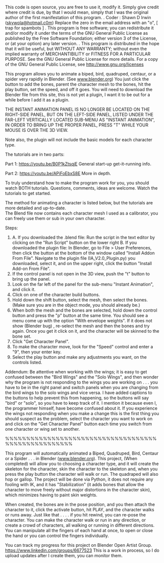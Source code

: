 This code is open source, you are free to use it, modify it. Simply give credit where credit is due, by that I would mean, 
simply that I was the original author of the first manifestation of this program.
.
Coder : Shawn D Irwin (skywola@hotmail.c0m)  Replace the zero in the email address with an "o", [ trap for spambots ]
.
This program is free software; you can redistribute it and/or modify it under the terms of the GNU General Public License 
as published by the Free Software Foundation; either version 3 of the License, or (at your option) any later version.
.
This program is distributed in the hope that it will be useful, but WITHOUT ANY WARRANTY; without even the 
implied warranty of MERCHANTIBILITY or FITNESS FOR A PARTICULAR PURPOSE. See the GNU General 
Public License for more details.  For a copy of the GNU General Public License, see
http://www.gnu.org/licenses

This program allows you to animate a biped, bird, quadruped, centaur, or a spider very 
rapidly in Blender. (See www.blender.org)
You just click the button to add the bones, parent the character mesh to the bones, hit 
the play button, set the speed, and off it goes. You will need to download the Blender file from this site, 
this is not yet a plugin, I want it to be out for a while before I add it as a plugin. 

THE INSTANT ANIMATION PANEL IS NO LONGER BE LOCATED ON THE RIGHT-SIDE PANEL, BUT ON THE 
LEFT-SIDE PANEL, LISTED UNDER THE FAR-LEFT VERTICALLY LOCATED SUB-MENU AS "INSTANT ANIMATION", 
IN ORDER TO BRING UP THE PROPER PANEL, PRESS "T" WHILE YOUR MOUSE IS OVER THE 3D VIEW.

Note also, the plugin will not include the basic models for each character type.

The tutorials are in two parts:

Part 1: https://youtu.be/B0P1kZtsqjE     General start-up get-it-running info.

Part 2: https://youtu.be/APiFoEbxS8E     More in depth.


To truly understand how to make the program work for you, you should watch BOTH 
tutorials. Questions, comments, ideas are welcome. Watch the tutorials to get started.

The method for animating a character is listed below, but the tutorials are more detailed and up-to-date.  
The Blend file now contains each character mesh I used as a calibrator, you can freely use them or sub 
in your own character.

Steps:
1. A. If you downloaded the .blend file:
         Run the script in the text editor by clicking on the "Run Script" button on the  lower right
   B. If you downloaded the plugin file:
      In Blender, go to File > User Preferences, then click the button at the bottom of the window called
      "Install Addon From File".  Navigate to the plugin file (IA_V2.0_Plugin.py) you downloaded, select it, and
      on the upper right, click the button "Install Add-on From File".  
2. If the control panel is not open in the 3D view, push the "t" button to bring up the panel.
3. Look on the far left of the panel for the sub-menu "Instant Animation", and click it.
4. Click on one of the character build buttons.
5. Hold down the shift button, select the  mesh, then select the bones. 
    (Make sure  you are in the object mode, you  should  already be.)
6. When both the  mesh and the bones are selected, hold down the control  button
   and press the "p" button at the same time.  You should  see a menu  come up 
   with the option "With envelope weights".  If it does not show (Blender bug) ,
   re-select the mesh and then the bones and try again.  Once you get it click on
  it, and  the character will be skinned to the bone set.
7. Click "Get Character Panel".
8. To make the character move, look for the "Speed" control and enter a "9", then your enter key.
9. Select the play button and make any adjustments you want, on the controls listed.

Addendum:  Be attentive when working with the wings;  it is easy to get confused between the "Bird Wings" and the "Solo Wings", and then  wonder why the program is not responding to the  wings you are  working on . . . you have to be in the right panel and switch panels when you are changing from the bird wings to the solo wings and vice versa.   I have added captions to the buttons to help prevent this from  happening, so the buttons will say "bird" or "solo", so you have to keep track of it.   I mention it because even I, the programmer himself, have become confused about it.  If you experience the wings not responding when you make a change this is the first thing you should suspect as the problem, select the character you  want to work on and click on the "Get Character Panel" button each time  you switch from one character or wing set to another.

%%%%%%%%%%%%%%%%%%%%%%%%%%%%%%%%%%%%%%%%%%%%%%%%%%%%

This program will automatically animated a Biped, Quadruped, Bird, Centaur or a Spider . . . in Blender (www.blender.org).  This project, (When completed) will allow you to choosing a character type, and it will create the skeleton for the character, skin the character to the skeleton and, when you press the play button the character will walk or run. The quadraped will also hop or gallop. The project will be done via Python, it does not require any fooling with IK, and it has "Stabilization" (it adds bones that allow the character to move freely without major distortions in the character skin), which minimizes having to paint skin weights.

When created, the bones are in the pose position, and you then attach the character to it, click the activate button, hit PLAY, and the character walks or runs away. Just like that . . . . if you hit rewind, you can re-pose the character. You can make the character walk or run in any direction, or create a crowd of characters, all walking or running in different directions. You can manipulate all the fingers of each hand at once, to open or close the hand or you can control the fingers individually. 


   You can track my progress for this project on Blender Open Artist Group. https://www.linkedin.com/groups/6677523  This is a work in process, so I do upload updates after I create them, you can monitor them.
